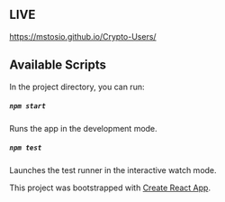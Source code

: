 ## LIVE

https://mstosio.github.io/Crypto-Users/

## Available Scripts

In the project directory, you can run:

##### `npm start`

Runs the app in the development mode.<br>

##### `npm test`

Launches the test runner in the interactive watch mode.<br>

This project was bootstrapped with [Create React App](https://github.com/facebook/create-react-app).

